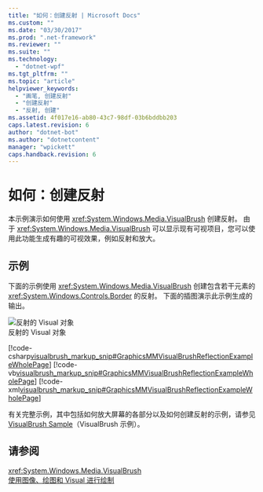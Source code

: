 ```yaml
---
title: "如何：创建反射 | Microsoft Docs"
ms.custom: ""
ms.date: "03/30/2017"
ms.prod: ".net-framework"
ms.reviewer: ""
ms.suite: ""
ms.technology: 
  - "dotnet-wpf"
ms.tgt_pltfrm: ""
ms.topic: "article"
helpviewer_keywords: 
  - "画笔, 创建反射"
  - "创建反射"
  - "反射, 创建"
ms.assetid: 4f017e16-ab80-43c7-98df-03b6bddbb203
caps.latest.revision: 6
author: "dotnet-bot"
ms.author: "dotnetcontent"
manager: "wpickett"
caps.handback.revision: 6
---
```

# 如何：创建反射
本示例演示如何使用 <xref:System.Windows.Media.VisualBrush> 创建反射。  由于 <xref:System.Windows.Media.VisualBrush> 可以显示现有可视项目，您可以使用此功能生成有趣的可视效果，例如反射和放大。  
  
## 示例  
 下面的示例使用 <xref:System.Windows.Media.VisualBrush> 创建包含若干元素的 <xref:System.Windows.Controls.Border> 的反射。  下面的插图演示此示例生成的输出。  
  
 ![反射的 Visual 对象](../../../../docs/framework/wpf/graphics-multimedia/media/graphicsmm-visualbrush-reflection-small.png "graphicsmm\_visualbrush\_reflection\_small")  
反射的 Visual 对象  
  
 [!code-csharp[visualbrush_markup_snip#GraphicsMMVisualBrushReflectionExampleWholePage](../../../../samples/snippets/csharp/VS_Snippets_Wpf/visualbrush_markup_snip/CSharp/ReflectionExample.cs#graphicsmmvisualbrushreflectionexamplewholepage)]
 [!code-vb[visualbrush_markup_snip#GraphicsMMVisualBrushReflectionExampleWholePage](../../../../samples/snippets/visualbasic/VS_Snippets_Wpf/visualbrush_markup_snip/visualbasic/reflectionexample.vb#graphicsmmvisualbrushreflectionexamplewholepage)]
 [!code-xml[visualbrush_markup_snip#GraphicsMMVisualBrushReflectionExampleWholePage](../../../../samples/snippets/xaml/VS_Snippets_Wpf/visualbrush_markup_snip/XAML/ReflectionExample.xaml#graphicsmmvisualbrushreflectionexamplewholepage)]  
  
 有关完整示例，其中包括如何放大屏幕的各部分以及如何创建反射的示例，请参见 [VisualBrush Sample](http://go.microsoft.com/fwlink/?LinkID=160049)（VisualBrush 示例）。  
  
## 请参阅  
 <xref:System.Windows.Media.VisualBrush>   
 [使用图像、绘图和 Visual 进行绘制](../../../../docs/framework/wpf/graphics-multimedia/painting-with-images-drawings-and-visuals.md)